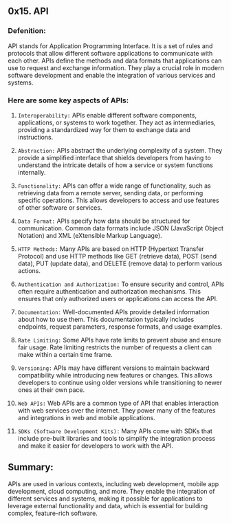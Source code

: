 ## 0x15. API

### Defenition:
API stands for Application Programming Interface. It is a set of rules and protocols that allow different software applications to communicate with each other. APIs define the methods and data formats that applications can use to request and exchange information. They play a crucial role in modern software development and enable the integration of various services and systems.

### Here are some key aspects of APIs:

1. `Interoperability:` APIs enable different software components, applications, or systems to work together. They act as intermediaries, providing a standardized way for them to exchange data and instructions.

2. `Abstraction:` APIs abstract the underlying complexity of a system. They provide a simplified interface that shields developers from having to understand the intricate details of how a service or system functions internally.

3. `Functionality:` APIs can offer a wide range of functionality, such as retrieving data from a remote server, sending data, or performing specific operations. This allows developers to access and use features of other software or services.

4. `Data Format:` APIs specify how data should be structured for communication. Common data formats include JSON (JavaScript Object Notation) and XML (eXtensible Markup Language).

5. `HTTP Methods:` Many APIs are based on HTTP (Hypertext Transfer Protocol) and use HTTP methods like GET (retrieve data), POST (send data), PUT (update data), and DELETE (remove data) to perform various actions.

6. `Authentication and Authorization:` To ensure security and control, APIs often require authentication and authorization mechanisms. This ensures that only authorized users or applications can access the API.

7. `Documentation:` Well-documented APIs provide detailed information about how to use them. This documentation typically includes endpoints, request parameters, response formats, and usage examples.

8. `Rate Limiting:` Some APIs have rate limits to prevent abuse and ensure fair usage. Rate limiting restricts the number of requests a client can make within a certain time frame.

9. `Versioning:` APIs may have different versions to maintain backward compatibility while introducing new features or changes. This allows developers to continue using older versions while transitioning to newer ones at their own pace.

10. `Web APIs:` Web APIs are a common type of API that enables interaction with web services over the internet. They power many of the features and integrations in web and mobile applications.

11. `SDKs (Software Development Kits):` Many APIs come with SDKs that include pre-built libraries and tools to simplify the integration process and make it easier for developers to work with the API.

## Summary:

APIs are used in various contexts, including web development, mobile app development, cloud computing, and more. They enable the integration of different services and systems, making it possible for applications to leverage external functionality and data, which is essential for building complex, feature-rich software.
